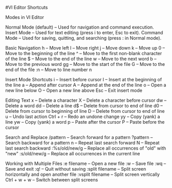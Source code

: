 #VI Editor Shortcuts

Modes in VI Editor

Normal Mode (default) – Used for navigation and command execution.
Insert Mode – Used for text editing (press i to enter, Esc to exit).
Command Mode – Used for saving, quitting, and searching (press : in Normal mode).

Basic Navigation
h – Move left
l – Move right
j – Move down
k – Move up
0 – Move to the beginning of the line
^ – Move to the first non-blank character of the line
$ – Move to the end of the line
w – Move to the next word
b – Move to the previous word
gg – Move to the start of the file
G – Move to the end of the file
:n – Move to line number n

Insert Mode Shortcuts
i – Insert before cursor
I – Insert at the beginning of the line
a – Append after cursor
A – Append at the end of the line
o – Open a new line below
O – Open a new line above
Esc – Exit insert mode

Editing Text
x – Delete a character
X – Delete a character before cursor
dw – Delete a word
dd – Delete a line
d$ – Delete from cursor to end of line
d0 – Delete from cursor to beginning of line
D – Delete from cursor to end of line
u – Undo last action
Ctrl + r – Redo an undone change
yy – Copy (yank) a line
yw – Copy (yank) a word
p – Paste after the cursor
P – Paste before the cursor

Search and Replace
/pattern – Search forward for a pattern
?pattern – Search backward for a pattern
n – Repeat last search forward
N – Repeat last search backward
:%s/old/new/g – Replace all occurrences of "old" with "new"
:s/old/new/g – Replace all occurrences in the current line

Working with Multiple Files
:e filename – Open a new file
:w – Save file
:wq – Save and exit
:q! – Quit without saving
:split filename – Split screen horizontally and open another file
:vsplit filename – Split screen vertically
Ctrl + w + w – Switch between split screens

